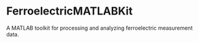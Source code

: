 # FerroelectricMATLABKit
A MATLAB toolkit for processing and analyzing ferroelectric measurement data.
